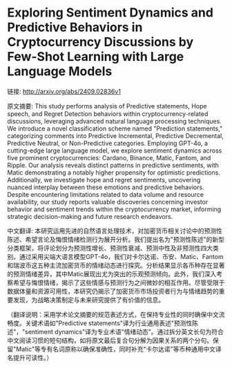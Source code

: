 # Exploring Sentiment Dynamics and Predictive Behaviors in Cryptocurrency Discussions by Few-Shot Learning with Large Language Models

链接: http://arxiv.org/abs/2409.02836v1

原文摘要:
This study performs analysis of Predictive statements, Hope speech, and
Regret Detection behaviors within cryptocurrency-related discussions,
leveraging advanced natural language processing techniques. We introduce a
novel classification scheme named "Prediction statements," categorizing
comments into Predictive Incremental, Predictive Decremental, Predictive
Neutral, or Non-Predictive categories. Employing GPT-4o, a cutting-edge large
language model, we explore sentiment dynamics across five prominent
cryptocurrencies: Cardano, Binance, Matic, Fantom, and Ripple. Our analysis
reveals distinct patterns in predictive sentiments, with Matic demonstrating a
notably higher propensity for optimistic predictions. Additionally, we
investigate hope and regret sentiments, uncovering nuanced interplay between
these emotions and predictive behaviors. Despite encountering limitations
related to data volume and resource availability, our study reports valuable
discoveries concerning investor behavior and sentiment trends within the
cryptocurrency market, informing strategic decision-making and future research
endeavors.

中文翻译:
本研究运用先进的自然语言处理技术，对加密货币相关讨论中的预测性陈述、希望言论及悔恨情绪检测行为展开分析。我们提出名为"预测性陈述"的新型分类框架，将评论划分为预测性增长、预测性衰减、预测中性及非预测性四大类别。通过采用尖端大语言模型GPT-4o，我们对卡尔达诺、币安、Matic、Fantom和瑞波币这五种主流加密货币的情绪动态进行探究。分析结果显示各币种存在显著的预测情绪差异，其中Matic展现出尤为突出的乐观预测倾向。此外，我们深入考察希望与悔恨情绪，揭示了这些情感与预测行为之间微妙的相互作用。尽管受限于数据体量和资源可用性，本研究仍揭示了加密货币市场投资者行为与情绪趋势的重要发现，为战略决策制定与未来研究提供了有价值的信息。

（翻译说明：采用学术论文摘要的规范表述方式，在保持专业性的同时确保中文流畅度。关键术语如"Predictive statements"译为行业通用表述"预测性陈述"，"sentiment dynamics"译为专业术语"情绪动态"。通过拆分英文长句为符合中文阅读习惯的短句结构，如将原文最后复合句分解为因果关系的两个分句。保留"Matic"等专有名词原称以确保准确性，同时补充"卡尔达诺"等币种通用中文译名提升可读性。）
